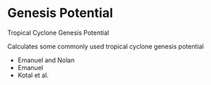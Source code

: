 # Genesis Potential

Tropical Cyclone Genesis Potential


Calculates some commonly used tropical cyclone genesis potential

- Emanuel and Nolan
- Emanuel
- Kotal et al. 

